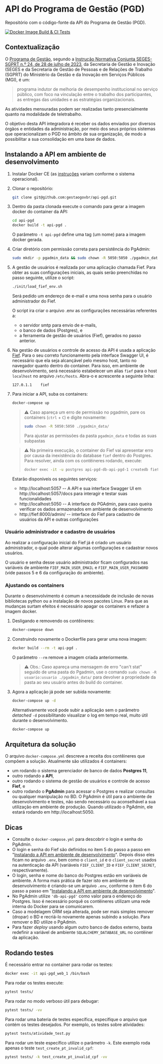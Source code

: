 # API do Programa de Gestão (PGD)

Repositório com o código-fonte da API do Programa de Gestão (PGD).

[![Docker Image Build & CI Tests](https://github.com/gestaogovbr/api-pgd/actions/workflows/docker-image.yml/badge.svg)](https://github.com/gestaogovbr/api-pgd/actions/workflows/docker-image.yml)

## Contextualização

O
[Programa de Gestão](https://www.gov.br/servidor/pt-br/assuntos/programa-de-gestao),
segundo a
[Instrução Normativa Conjunta SEGES-SGPRT n.º 24, de 28 de julho de 2023](https://www.in.gov.br/en/web/dou/-/instrucao-normativa-conjunta-seges-sgprt-/mgi-n-24-de-28-de-julho-de-2023-499593248),
da Secretaria de Gestão e Inovação (SEGES e da Secretaria de Gestão de
Pessoas e de Relações de Trabalho (SGPRT) do Ministério da Gestão e da
Inovação em Serviços Públicos (MGI), é um:

> programa indutor de melhoria de desempenho institucional no serviço
> público, com foco na vinculação entre o trabalho dos participantes, as
> entregas das unidades e as estratégias organizacionais.

As atividades mensuradas podem ser realizadas tanto presencialmente
quanto na modalidade de teletrabalho.

O objetivo desta API integradora é receber os dados enviados por diversos
órgãos e entidades da administração, por meio dos seus próprios sistemas
que operacionalizam o PGD no âmbito de sua organização, de modo a
possibilitar a sua consolidação em uma base de dados.

## Instalando a API em ambiente de desenvolvimento

1. Instalar Docker CE (as [instruções](https://docs.docker.com/get-docker/)
   variam conforme o sistema operacional).

2. Clonar o repositório:

    ```bash
    git clone git@github.com:gestaogovbr/api-pgd.git
    ```

3. Dentro da pasta clonada execute o comando para gerar a imagem docker
   do container da API:

    ```bash
    cd api-pgd
    docker build -t api-pgd .
    ```

    O parâmetro `-t api-pgd` define uma tag (um nome) para a imagem docker
    gerada.

4. Criar diretório com permissão correta para persistência do PgAdmin:

   ```bash
   sudo mkdir -p pgadmin_data && sudo chown -R 5050:5050 ./pgadmin_data/
   ```

5. A gestão de usuários é realizada por uma aplicação chamada Fief. Para
   obter as suas configurações iniciais, as quais serão preenchidas no
   passo seguinte, utilize o script:

   ```bash
   ./init/load_fief_env.sh
   ```

   Será pedido um endereço de e-mail e uma nova senha para o usuário
   administrador do Fief.

   O script ira criar o arquivo .env as configurações necessárias referentes a:
   
   * o servidor smtp para envio de e-mails,
   * o banco de dados (Postgres), e
   * a ferramenta de gestão de usuários (Fief), gerados no passo anterior.

6. Na gestão de usuários e controle de acesso da API é usada a aplicação
   [Fief](https://www.fief.dev/). Para o seu correto funcionamento pela
   interface Swagger UI, é necessário que ela seja alcançável pelo mesmo
   host, tanto no navegador quanto dentro do container. Para isso, em
   ambiente de desenvolvimento, será necessário estabelecer um alias
   `fief` para o host `localhost` no arquivo `/etc/hosts`. Abra-o e
   acrescente a seguinte linha:

   ```
   127.0.1.1	fief
   ```

7. Para iniciar a API, suba os containers:

   ```bash
   docker-compose up
   ```

   > ⚠️ Caso apareça um erro de permissão no pgadmin, pare os containers
   > (`ctrl` + `C`) e digite novamente:
   >
   > ```bash
   > sudo chown -R 5050:5050 ./pgadmin_data/
   > ```
   >
   > Para ajustar as permissões da pasta `pgadmin_data` e todas as suas
   > subpastas

   > ⚠️ Na primeira execução, o container do Fief vai apresentar erro
   > por causa da inexistência do database `fief` dentro do Postgres.
   > Para resolver, ainda com os contêineres rodando, execute:
   >
   > ```bash
   > docker exec -it -u postgres api-pgd-db-api-pgd-1 createdb fief
   > ```

   Estarão disponíveis os seguintes serviços:

   * http://localhost:5057 -- A API e sua interface Swagger UI em
     http://localhost:5057/docs para interagir e testar suas funcionalidades
   * http://localhost:5050 -- A interface do PGAdmin, para caso queira
     verificar os dados armazenados em ambiente de desenvolvimento
   * http://fief:8000/admin/ -- interface do Fief para cadastro de
     usuários da API e outras configurações



### Usuário administrador e cadastro de usuários

Ao realizar a configuração inicial do Fief já é criado um usuário
administrador, o qual pode alterar algumas configurações e cadastrar
novos usuários.

O usuário e senha desse usuário administrador ficam configurados nas
variáveis de ambiente `FIEF_MAIN_USER_EMAIL` e `FIEF_MAIN_USER_PASSWORD`
(vide passos 5 e 6 da configuração do ambiente).

### Ajustando os containers

Durante o desenvolvimento é comum a necessidade de inclusão de novas
bibliotecas python ou a instalação de novos pacotes Linux. Para que as
mudanças surtam efeitos é necessário apagar os containers e refazer a
imagem docker.

1. Desligando e removendo os contêineres:

    ```bash
    docker-compose down
    ```

2. Construindo novamente o Dockerfile para gerar uma nova imagem:

    ```bash
    docker build --rm -t api-pgd .
    ```

    O parâmetro `--rm` remove a imagem criada anteriormente.

    > ⚠️ Obs.: Caso apareça uma mensagem de erro "can't stat" seguido de
    > uma pasta do Pgadmin, use o comando
    > `sudo chown -R usuario:usuario ./pgadmin_data/` para devolver a
    > propriedade da pasta ao seu usuário antes do build do container.

3. Agora a aplicação já pode ser subida novamente:

    ```bash
    docker-compose up -d
    ```

    Alternativamente você pode subir a aplicação sem o parâmetro _detached_
    `-d` possibilitando visualizar o log em tempo real, muito útil durante o
    desenvolvimento.

    ```bash
    docker-compose up
    ```

## Arquitetura da solução

O arquivo `docker-compose.yml` descreve a receita dos contêineres que
compõem a solução. Atualmente são utilizados 4 containers:

* um rodando o sistema gerenciador de banco de dados **Postgres 11**,
* outro rodando a **API**,
* outro rodando o sistema de gestão de usuários e controle de acesso
  **Fief**, e
* outro rodando o **PgAdmin** para acessar o Postgres e realizar
  consultas ou qualquer manipulação no BD. O PgAdmin é útil para o
  ambiente de desenvolvimento e testes, não sendo necessário ou
  aconselhável a sua utilização em ambiente de produção. Quando utilizado
  o PgAdmin, ele estará rodando em http://localhost:5050.


## Dicas

* Consulte o `docker-compose.yml` para descobrir o login e senha do
  PgAdmin.
* O login e senha do Fief são definidos no item 5 do
  passo a passo em
  "[Instalando a API em ambiente de desenvolvimento](#instalando-a-api-em-ambiente-de-desenvolvimento)".
  Depois disso eles ficam no arquivo `.env`, bem como o `client_id` e
  o `client_secret` usados na autenticação da API (variáveis
  `FIEF_CLIENT_ID` e `FIEF_CLIENT_SECRET`, respectivamente).
* O login, senha e nome do banco do Postgres estão em variáveis de
  ambiente. A forma mais prática de fazer isto em ambiente de
  desenvolvimento é criando-se um arquivo `.env`, conforme o item 6 do
  passo a passo em
  "[Instalando a API em ambiente de desenvolvimento](#instalando-a-api-em-ambiente-de-desenvolvimento)".
* No PgAdmin utilize `'db-api-pgd'` como valor para o endereço do
  Postgres. Isso é necessário porquê os contêineres utilizam uma rede
  interna do Docker para se comunicarem.
* Caso a modelagem ORM seja alterada, pode ser mais simples remover
  (dropar) o BD e recriá-lo novamente apenas subindo a solução. Para
  remover o BD utilize o PgAdmin.
* Para fazer *deploy* usando algum outro banco de dados externo, basta
  redefinir a variável de ambiente `SQLALCHEMY_DATABASE_URL` no
  contêiner da aplicação.

## Rodando testes
É necessário entrar no container para rodar os testes:

```bash
docker exec -it api-pgd_web_1 /bin/bash
```

Para rodar os testes execute:

```bash
pytest tests/
```

Para rodar no modo verboso útil para debugar:

```bash
pytest tests/ -vv
```

Para rodar uma bateria de testes específica, especifique o arquivo que
contém os testes desejados. Por exemplo, os testes sobre atividades:

```bash
pytest tests/atividade_test.py
```

Para rodar um teste específico utilize o parâmetro `-k`. Este exemplo
roda apenas o teste `test_create_pt_invalid_cpf`:

```bash
pytest tests/ -k test_create_pt_invalid_cpf -vv
```
